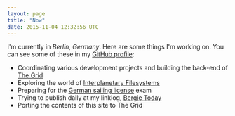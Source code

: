 ```yaml
---
layout: page
title: "Now"
date: 2015-11-04 12:32:56 UTC
---
```

I'm currently in _Berlin, Germany_. Here are some things I'm working on. You can see some of these in my [GitHub profile](https://github.com/bergie):

* Coordinating various development projects and building the back-end of [The Grid](https://thegrid.io/)
* Exploring the world of [Interplanetary Filesystems](https://ipfs.io/)
* Preparing for the [German sailing license](https://de.wikipedia.org/wiki/Sportbootf%C3%BChrerschein_Binnen) exam
* Trying to publish daily at my linklog, [Bergie Today](http://bergie.today/)
* Porting the contents of this site to The Grid
